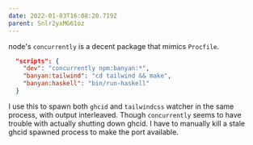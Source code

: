 ```yaml
---
date: 2022-01-03T16:08:20.719Z
parent: Snlr2yxMG61oz
---
```


node's `concurrently` is a decent package that mimics `Procfile`.

```json
  "scripts": {
    "dev": "concurrently npm:banyan:*",
    "banyan:tailwind": "cd tailwind && make",
    "banyan:haskell": "bin/run-haskell"
  }
```

I use this to spawn both `ghcid` and `tailwindcss` watcher in the same process, with output interleaved. Though `concurrently` seems to have trouble with actually shutting down ghcid. I have to manually kill a stale ghcid spawned process to make the port available.